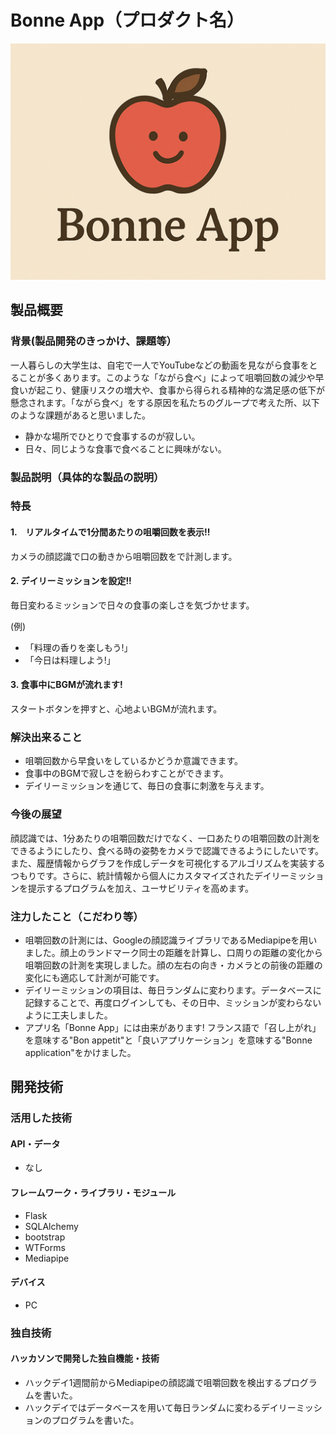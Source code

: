# Bonne App（プロダクト名）

![IMAGE ALT TEXT HERE](static/image/Main_Image.png)

## 製品概要
### 背景(製品開発のきっかけ、課題等）
一人暮らしの大学生は、自宅で一人でYouTubeなどの動画を見ながら食事をとることが多くあります。このような「ながら食べ」によって咀嚼回数の減少や早食いが起こり、健康リスクの増大や、食事から得られる精神的な満足感の低下が懸念されます。「ながら食べ」をする原因を私たちのグループで考えた所、以下のような課題があると思いました。

* 静かな場所でひとりで食事するのが寂しい。
* 日々、同じような食事で食べることに興味がない。



### 製品説明（具体的な製品の説明）

### 特長
#### 1.　リアルタイムで1分間あたりの咀嚼回数を表示!!
カメラの顔認識で口の動きから咀嚼回数をで計測します。
#### 2. デイリーミッションを設定!!
毎日変わるミッションで日々の食事の楽しさを気づかせます。

(例)
* 「料理の香りを楽しもう!」
* 「今日は料理しよう!」

#### 3. 食事中にBGMが流れます!
スタートボタンを押すと、心地よいBGMが流れます。

### 解決出来ること
* 咀嚼回数から早食いをしているかどうか意識できます。
* 食事中のBGMで寂しさを紛らわすことができます。
* デイリーミッションを通じて、毎日の食事に刺激を与えます。

### 今後の展望
顔認識では、1分あたりの咀嚼回数だけでなく、一口あたりの咀嚼回数の計測をできるようにしたり、食べる時の姿勢をカメラで認識できるようにしたいです。また、履歴情報からグラフを作成しデータを可視化するアルゴリズムを実装するつもりです。さらに、統計情報から個人にカスタマイズされたデイリーミッションを提示するプログラムを加え、ユーサビリティを高めます。


### 注力したこと（こだわり等）
* 咀嚼回数の計測には、Googleの顔認識ライブラリであるMediapipeを用いました。顔上のランドマーク同士の距離を計算し、口周りの距離の変化から咀嚼回数の計測を実現しました。顔の左右の向き・カメラとの前後の距離の変化にも適応して計測が可能です。
* デイリーミッションの項目は、毎日ランダムに変わります。データベースに記録することで、再度ログインしても、その日中、ミッションが変わらないように工夫しました。
* アプリ名「Bonne App」には由来があります! フランス語で「召し上がれ」を意味する"Bon appetit"と「良いアプリケーション」を意味する"Bonne application"をかけました。

## 開発技術
### 活用した技術
#### API・データ
* なし

#### フレームワーク・ライブラリ・モジュール
* Flask
* SQLAlchemy
* bootstrap
* WTForms
* Mediapipe

#### デバイス
* PC

### 独自技術
#### ハッカソンで開発した独自機能・技術
* ハックデイ1週間前からMediapipeの顔認識で咀嚼回数を検出するプログラムを書いた。
* ハックデイではデータベースを用いて毎日ランダムに変わるデイリーミッションのプログラムを書いた。

